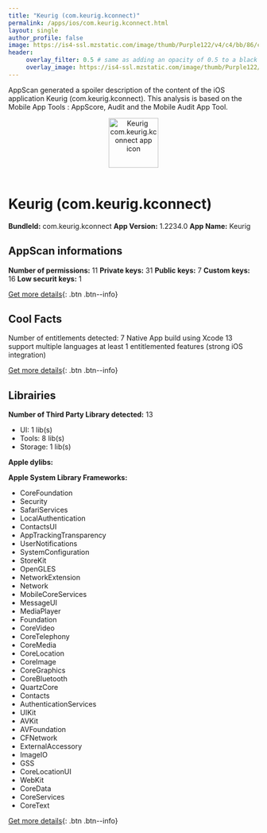 ```yaml
---
title: "Keurig (com.keurig.kconnect)"
permalink: /apps/ios/com.keurig.kconnect.html
layout: single
author_profile: false
image: https://is4-ssl.mzstatic.com/image/thumb/Purple122/v4/c4/bb/86/c4bb8650-be2b-287c-9888-cb20fb673757/AppIcons-1x_U007emarketing-0-5-85-220.png/512x512bb.jpg
header: 
     overlay_filter: 0.5 # same as adding an opacity of 0.5 to a black background
     overlay_image: https://is4-ssl.mzstatic.com/image/thumb/Purple122/v4/c4/bb/86/c4bb8650-be2b-287c-9888-cb20fb673757/AppIcons-1x_U007emarketing-0-5-85-220.png/512x512bb.jpg
---
```

AppScan generated a spoiler description of the content of the iOS application Keurig (com.keurig.kconnect). This analysis is based on the Mobile App Tools : AppScore, Audit and the Mobile Audit App Tool.

  
  
<div style="text-align: center;"><img src="https://is4-ssl.mzstatic.com/image/thumb/Purple122/v4/c4/bb/86/c4bb8650-be2b-287c-9888-cb20fb673757/AppIcons-1x_U007emarketing-0-5-85-220.png/512x512bb.jpg" width="100" height="100" alt="Keurig com.keurig.kconnect app icon"></div></br>
  
# Keurig (com.keurig.kconnect)

**BundleId:** com.keurig.kconnect
**App Version:** 1.2234.0
**App Name:** Keurig


## AppScan informations 

**Number of permissions:** 11
**Private keys:** 31
**Public keys:** 7
**Custom keys:** 16
**Low securit keys:** 1
  
[Get more details](/pricing.html){: .btn .btn--info}

## Cool Facts

Number of entitlements detected: 7
Native App
build using Xcode 13
support multiple languages
at least 1 entitlemented features (strong iOS integration)
  
[Get more details](/pricing.html){: .btn .btn--info}

## Librairies 
**Number of Third Party Library detected:** 13
- UI: 1 lib(s)
- Tools: 8 lib(s)
- Storage: 1 lib(s)

**Apple dylibs:**


**Apple System Library Frameworks:**
- CoreFoundation
- Security
- SafariServices
- LocalAuthentication
- ContactsUI
- AppTrackingTransparency
- UserNotifications
- SystemConfiguration
- StoreKit
- OpenGLES
- NetworkExtension
- Network
- MobileCoreServices
- MessageUI
- MediaPlayer
- Foundation
- CoreVideo
- CoreTelephony
- CoreMedia
- CoreLocation
- CoreImage
- CoreGraphics
- CoreBluetooth
- QuartzCore
- Contacts
- AuthenticationServices
- UIKit
- AVKit
- AVFoundation
- CFNetwork
- ExternalAccessory
- ImageIO
- GSS
- CoreLocationUI
- WebKit
- CoreData
- CoreServices
- CoreText


  
[Get more details](/pricing.html){: .btn .btn--info}

